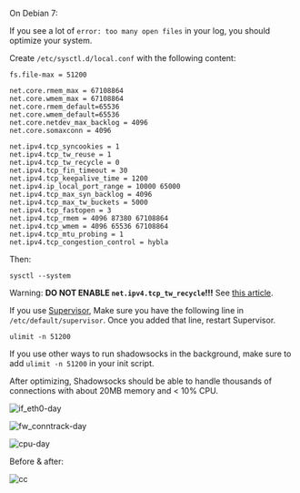 On Debian 7:

If you see a lot of `error: too many open files` in your log, you should optimize your system.

Create `/etc/sysctl.d/local.conf` with the following content:

```
fs.file-max = 51200

net.core.rmem_max = 67108864
net.core.wmem_max = 67108864
net.core.rmem_default=65536
net.core.wmem_default=65536
net.core.netdev_max_backlog = 4096
net.core.somaxconn = 4096

net.ipv4.tcp_syncookies = 1
net.ipv4.tcp_tw_reuse = 1
net.ipv4.tcp_tw_recycle = 0
net.ipv4.tcp_fin_timeout = 30
net.ipv4.tcp_keepalive_time = 1200
net.ipv4.ip_local_port_range = 10000 65000
net.ipv4.tcp_max_syn_backlog = 4096
net.ipv4.tcp_max_tw_buckets = 5000
net.ipv4.tcp_fastopen = 3
net.ipv4.tcp_rmem = 4096 87380 67108864
net.ipv4.tcp_wmem = 4096 65536 67108864
net.ipv4.tcp_mtu_probing = 1
net.ipv4.tcp_congestion_control = hybla
```

Then:

    sysctl --system

Warning: **DO NOT ENABLE `net.ipv4.tcp_tw_recycle`!!!** See [this article](http://vincent.bernat.im/en/blog/2014-tcp-time-wait-state-linux.html).

If you use [Supervisor](https://github.com/clowwindy/shadowsocks/wiki/Configure-Shadowsocks-with-Supervisor), Make sure you have the following line in `/etc/default/supervisor`. Once you added that line, restart Supervisor.

```
ulimit -n 51200
```

If you use other ways to run shadowsocks in the background, make sure to add `ulimit -n 51200` in your init script.

After optimizing, Shadowsocks should be able to handle thousands of connections with about 20MB memory and < 10% CPU.

![if_eth0-day](https://cloud.githubusercontent.com/assets/1073082/3280283/2fc1c782-f454-11e3-8cec-75e1615e6ca8.png)

![fw_conntrack-day](https://cloud.githubusercontent.com/assets/1073082/3280285/57f68cb0-f454-11e3-99dc-ad0ad39dce48.png)

![cpu-day](https://cloud.githubusercontent.com/assets/1073082/3280292/c4371598-f454-11e3-9241-26b5a5f5502b.png)

Before & after:

![cc](https://cloud.githubusercontent.com/assets/1073082/3296349/10c34b04-f5d9-11e3-95fc-e38f5299c274.jpg)